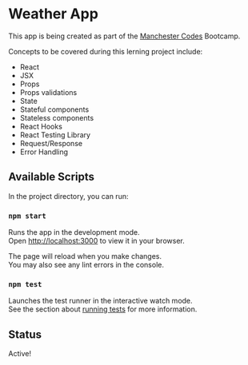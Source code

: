 # Weather App

This app is being created as part of the [Manchester Codes](https://www.manchestercodes.com/) Bootcamp.

Concepts to be covered during this lerning project include:

- React
- JSX
- Props
- Props validations
- State
- Stateful components
- Stateless components
- React Hooks
- React Testing Library
- Request/Response
- Error Handling

## Available Scripts

In the project directory, you can run:

### `npm start`

Runs the app in the development mode.\
Open [http://localhost:3000](http://localhost:3000) to view it in your browser.

The page will reload when you make changes.\
You may also see any lint errors in the console.

### `npm test`

Launches the test runner in the interactive watch mode.\
See the section about [running tests](https://facebook.github.io/create-react-app/docs/running-tests) for more information.

## Status

Active!
